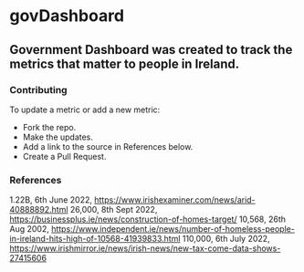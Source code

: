 # govDashboard

## Government Dashboard was created to track the metrics that matter to people in Ireland.

### Contributing

To update a metric or add a new metric:
- Fork the repo.
- Make the updates.
- Add a link to the source in References below.
- Create a Pull Request.

### References

1.22B, 6th June 2022, https://www.irishexaminer.com/news/arid-40888892.html
26,000, 8th Sept 2022, https://businessplus.ie/news/construction-of-homes-target/
10,568, 26th Aug 2002, https://www.independent.ie/news/number-of-homeless-people-in-ireland-hits-high-of-10568-41939833.html
110,000, 6th July 2022, https://www.irishmirror.ie/news/irish-news/new-tax-come-data-shows-27415606
